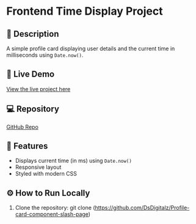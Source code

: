 # Frontend Time Display Project

## 📖 Description
A simple profile card displaying user details and the current time in milliseconds using `Date.now()`.

## 🚀 Live Demo
[View the live project here](https://yourproject.netlify.app)

## 💻 Repository
[GitHub Repo](https://github.com/DsDigitalz/Profile-card-component-slash-page)

## 🧭 Features
- Displays current time (in ms) using `Date.now()`
- Responsive layout
- Styled with modern CSS

## ⚙️ How to Run Locally
1. Clone the repository:
   git clone (https://github.com/DsDigitalz/Profile-card-component-slash-page)
